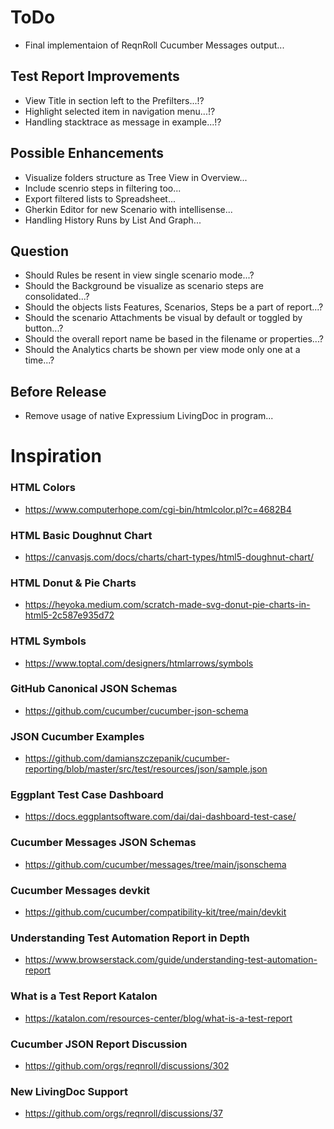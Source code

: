 # ToDo
* Final implementaion of ReqnRoll Cucumber Messages output...

## Test Report Improvements
* View Title in section left to the Prefilters...!?
* Highlight selected item in navigation menu...!?
* Handling stacktrace as message in example...!?

## Possible Enhancements
* Visualize folders structure as Tree View in Overview...
* Include scenrio steps in filtering too...
* Export filtered lists to Spreadsheet... 
* Gherkin Editor for new Scenario with intellisense...
* Handling History Runs by List And Graph...

## Question
* Should Rules be resent in view single scenario mode...?
* Should the Background be visualize as scenario steps are consolidated...?
* Should the objects lists Features, Scenarios, Steps be a part of report...?
* Should the scenario Attachments be visual by default or toggled by button...?
* Should the overall report name be based in the filename or properties...?
* Should the Analytics charts be shown per view mode only one at a time...?
 
## Before Release
* Remove usage of native Expressium LivingDoc in program...


# Inspiration

### HTML Colors
* https://www.computerhope.com/cgi-bin/htmlcolor.pl?c=4682B4

### HTML Basic Doughnut Chart
* https://canvasjs.com/docs/charts/chart-types/html5-doughnut-chart/

### HTML Donut & Pie Charts
* https://heyoka.medium.com/scratch-made-svg-donut-pie-charts-in-html5-2c587e935d72

### HTML Symbols
* https://www.toptal.com/designers/htmlarrows/symbols

### GitHub Canonical JSON Schemas
* https://github.com/cucumber/cucumber-json-schema

### JSON Cucumber Examples
* https://github.com/damianszczepanik/cucumber-reporting/blob/master/src/test/resources/json/sample.json

### Eggplant Test Case Dashboard
* https://docs.eggplantsoftware.com/dai/dai-dashboard-test-case/

### Cucumber Messages JSON Schemas
* https://github.com/cucumber/messages/tree/main/jsonschema

### Cucumber Messages devkit
* https://github.com/cucumber/compatibility-kit/tree/main/devkit

### Understanding Test Automation Report in Depth
* https://www.browserstack.com/guide/understanding-test-automation-report 

### What is a Test Report Katalon
* https://katalon.com/resources-center/blog/what-is-a-test-report

### Cucumber JSON Report Discussion
* https://github.com/orgs/reqnroll/discussions/302

### New LivingDoc Support
* https://github.com/orgs/reqnroll/discussions/37


